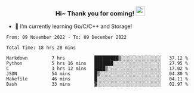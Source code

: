 <h3 align="center">
    Hi~ Thank you for coming!
    <img src="https://media.giphy.com/media/hvRJCLFzcasrR4ia7z/giphy.gif" width="25px">
</h3>

<!--
**pineapple-man/pineapple-man** is a ✨ _special_ ✨ repository because its `README.md` (this file) appears on your GitHub profile.

Here are some ideas to get you started:
- 🔭 I’m currently working on ...
- 🤔 I’m looking for help with ...
- 💬 Ask me about ...
- 📫 How to reach me: ...
- 😄 Pronouns: ...
- ⚡ Fun fact: 
- 👯 I’m looking to collaborate on kubernetes
-->
- 🌱 I’m currently learning Go/C/C++ and Storage!

<!--START_SECTION:waka-->

```text
From: 09 November 2022 - To: 09 December 2022

Total Time: 18 hrs 28 mins

Markdown         7 hrs           █████████▒░░░░░░░░░░░░░░░   37.12 %
Python           5 hrs 16 mins   ███████░░░░░░░░░░░░░░░░░░   27.95 %
C                3 hrs 12 mins   ████▒░░░░░░░░░░░░░░░░░░░░   17.02 %
JSON             54 mins         █▒░░░░░░░░░░░░░░░░░░░░░░░   04.80 %
Makefile         46 mins         █░░░░░░░░░░░░░░░░░░░░░░░░   04.11 %
Bash             33 mins         ▓░░░░░░░░░░░░░░░░░░░░░░░░   02.97 %
```

<!--END_SECTION:waka-->
